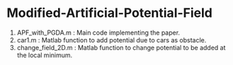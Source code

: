 # Modified-Artificial-Potential-Field

1. APF_with_PGDA.m : Main code implementing the paper.
2. car1.m : Matlab function to add potential due to cars as obstacle.
3. change_field_2D.m : Matlab function to change potential to be added at the local minimum.

